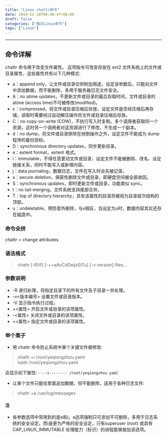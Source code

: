 ```yaml
---
title: "Linux chattr命令"
date: 2019-12-18T08:40:47+08:00
draft: false
categories: ["每日Linux命令"]
tags: ["Linux"]
---
```


---

## 命令详解

chattr 命令用于改变文件属性。
这项指令可改变存放在 ext2 文件系统上的文件或目录属性，这些属性共有以下几种模式:

- a：append only，让文件或目录仅供附加用途，设定该参数后，只能向文件中添加数据，而不能删除，多用于服务器日志文件安全。
- A：no atime updates，不更新文件或目录的最后存取时间，文件或目录的 atime (access time)不可被修改(modified)。
- c：compressed，将文件或目录压缩后存放，设定文件是否经压缩后再存储，读取时需要经过自动解压操作将文件或目录压缩后存放。
- C：no copy-on-write (COW)，不执行写入时复制，多个调用者获取同一个资源，这时另一个调用者对这资源进行了修改，不生成一个副本。
- d：no dump，将文件或目录排除在倾倒操作之外，设定文件不能成为 dump 程序的备份目标。
- D：synchronous directory updates，同步更新目录。
- e：extent format，extent 格式。
- i：immutable，不得任意更动文件或目录，设定文件不能被删除、改名、设定链接关系，同时不能写入或新增内容。
- j：data journaling，数据日志，文件在写入时会先被记录。
- s：secure deletion，保密性删除文件或目录，即硬盘空间被全部收回。
- S：synchronous updates，即时更新文件或目录，功能类似 sync。
- t：no tail-merging，文件系统支持尾部合并。
- T：top of directory hierarchy，具有该属性的目录将被视为目录层次结构的顶部。
- u：undeletable，预防意外删除，与s相反，当设定为u时，数据内容其实还存在磁盘中。

### 命令全拼

chattr = change attributes

### 语法格式

> chattr [-RVf] [-+=aAcCdDeijsStTu] [-v version] files...

### 参数说明

- -R 递归处理，将指定目录下的所有文件及子目录一并处理。
- -v<版本编号> 设置文件或目录版本。
- -V 显示指令执行过程。
- +<属性> 开启文件或目录的该项属性。
- -<属性> 关闭文件或目录的该项属性。
- =<属性> 指定文件或目录的该项属性。

### 举个栗子

- 用 chattr 命令防止系统中某个关键文件被修改:

> chattr +i /root/yeqiongzhou.yaml  
> lsattr /root/yeqiongzhou.yaml

会显示如下属性: `----i-------- /root/yeqiongzhou.yaml`

- 让某个文件只能往里面追加数据，但不能删除，适用于各种日志文件:

> chattr +a /var/log/messages

#### 注

- 各参数选项中常用到的是a和i。a选项强制只可添加不可删除，多用于日志系统的安全设定。而i是更为严格的安全设定，只有superuser (root) 或具有 CAP_LINUX_IMMUTABLE 处理能力（标识）的进程能够施加该选项。
